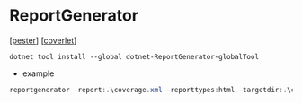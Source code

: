 # ReportGenerator

[[pester]]
[[coverlet]]

```dotnetcli
dotnet tool install --global dotnet-ReportGenerator-globalTool
```

- example
```powershell
reportgenerator -report:.\coverage.xml -reporttypes:html -targetdir:.\coverage
```

[//begin]: # "Autogenerated link references for markdown compatibility"
[pester]: ../../develop/language/Powershell/testing/pester.md "Pester"
[coverlet]: coverlet.md "Coverlet"
[//end]: # "Autogenerated link references"